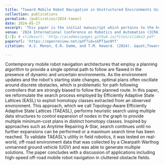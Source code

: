 ```yaml
---
title: "Toward Mobile Robot Navigation in Unstructured Environments Using Topology-Aware Efficiently Adaptive State Lattices"
collection: publications
permalink: /publication/2024-taeasl
date: 2024-05-17
excerpt: 'This paper is the initial manuscript which pertains to the homotopy-constraint search algorithm which is more rigorously examined in the above paper.'
venue: '2024 International Conference on Robotics and Automation (ICRA) Workshop on Resilient Off-Road Autonomy'
[//]: # slidesurl: 'http://academicpages.github.io/files/slides3.pdf'
paperurl: 'https://openreview.net/pdf?id=sGPT1ws0Yf'
citation: 'A.S. Menon, E.R. Damm, and T.M. Howard. (2024). &quot;Toward Mobile Robot Navigation in Unstructured Environments Using Topology-Aware Efficiently Adaptive State Lattices.&quot; <i>ICRA 2024 Workshop on Resilient Off-Road Autonomy</i>.'

---
```


Contemporary mobile robot navigation architectures that employ a planning algorithm to provide a single optimal path to follow are flawed in the presence of dynamic and uncertain environments. As the environment updates and the robot's starting state changes, optimal plans often oscillate around discrete obstacles, which is problematic for path following controllers that are strongly biased to follow the planned route. In this paper, we reformulate the search process employed by Efficiently Adaptive State Lattices (EASL) to exploit homotopy classes extracted from an observed environment. This approach, which we call Topology-Aware Efficiently Adaptive State Lattices (TAEASL), performs heuristic search using multiple data structures to control expansion of nodes in the graph to provide multiple minimum-cost plans in distinct homotopy classes. Inspired by approaches such as Anytime Repairing A-Star, search continues until no further expansions can be performed or a maximum search time has been reached. To validate TAEASL's utility in field robotics, it was tested on real-world, off-road environment data that was collected by a Clearpath Warthog unmanned ground vehicle (UGV) and was able to generate multiple solutions. The paper concludes with a discussion of applications including high-speed off-road mobile robot navigation in cluttered obstacle fields.
